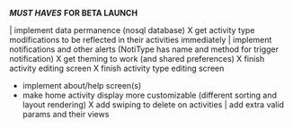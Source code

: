___MUST HAVES___ __FOR BETA LAUNCH__


| implement data permanence (nosql database)
X get activity type modifications to be reflected in their activities immediately
| implement notifications and other alerts (NotiType has name and method for trigger notification)
X get theming to work (and shared preferences)
X finish activity editing screen
X finish activity type editing screen
- implement about/help screen(s)
- make home activity display more customizable (different sorting and layout rendering)
X add swiping to delete on activities
| add extra valid params and their views

